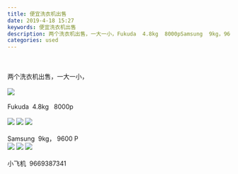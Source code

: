```yaml
---
title: 便宜洗衣机出售
date: 2019-4-18 15:27
keywords: 便宜洗衣机出售
description: 两个洗衣机出售，一大一小，Fukuda  4.8kg  8000pSamsung  9kg，9600P小飞机  9669387341
categories: used
---
```

<td class="t_f" id="postmessage_3540163">

<br/>
<br/>
两个洗衣机出售，一大一小，<br/>
<br/>

<img aid="1145096" data-cf-modified-f122c8faba4d05d9b5f87252-="" file="data/attachment/forum/201904/18/152515wkpfdbf5679w2iif.jpg.thumb.jpg" id="aimg_1145096" inpost="1" onclick="" onmouseover="" src="http://www.flw.ph/data/attachment/forum/201904/18/152515wkpfdbf5679w2iif.jpg" style="cursor:pointer" zoomfile="data/attachment/forum/201904/18/152515wkpfdbf5679w2iif.jpg"/>


<br/>
<br/>
Fukuda  4.8kg   8000p<br/>
<br/>

<img aid="1145097" data-cf-modified-f122c8faba4d05d9b5f87252-="" file="data/attachment/forum/201904/18/152531aham0t5mckh5jj09.jpg.thumb.jpg" id="aimg_1145097" inpost="1" onclick="" onmouseover="" src="http://www.flw.ph/data/attachment/forum/201904/18/152531aham0t5mckh5jj09.jpg" style="cursor:pointer" zoomfile="data/attachment/forum/201904/18/152531aham0t5mckh5jj09.jpg"/>



<img aid="1145098" data-cf-modified-f122c8faba4d05d9b5f87252-="" file="data/attachment/forum/201904/18/152540ig4bc4qceg0ggcgb.jpg.thumb.jpg" id="aimg_1145098" inpost="1" onclick="" onmouseover="" src="http://www.flw.ph/data/attachment/forum/201904/18/152540ig4bc4qceg0ggcgb.jpg" style="cursor:pointer" zoomfile="data/attachment/forum/201904/18/152540ig4bc4qceg0ggcgb.jpg"/>



<img aid="1145099" data-cf-modified-f122c8faba4d05d9b5f87252-="" file="data/attachment/forum/201904/18/152550c9zkp09etkex0ipt.jpg.thumb.jpg" id="aimg_1145099" inpost="1" onclick="" onmouseover="" src="http://www.flw.ph/data/attachment/forum/201904/18/152550c9zkp09etkex0ipt.jpg" style="cursor:pointer" zoomfile="data/attachment/forum/201904/18/152550c9zkp09etkex0ipt.jpg"/>


<br/>
<br/>
Samsung  9kg， 9600 P <br/>

<img aid="1145100" data-cf-modified-f122c8faba4d05d9b5f87252-="" file="data/attachment/forum/201904/18/152617sojir8ibubi0oci7.jpg.thumb.jpg" id="aimg_1145100" inpost="1" onclick="" onmouseover="" src="http://www.flw.ph/data/attachment/forum/201904/18/152617sojir8ibubi0oci7.jpg" style="cursor:pointer" zoomfile="data/attachment/forum/201904/18/152617sojir8ibubi0oci7.jpg"/>



<img aid="1145102" data-cf-modified-f122c8faba4d05d9b5f87252-="" file="data/attachment/forum/201904/18/152629d114qu9ut49qbs9x.jpg.thumb.jpg" id="aimg_1145102" inpost="1" onclick="" onmouseover="" src="http://www.flw.ph/data/attachment/forum/201904/18/152629d114qu9ut49qbs9x.jpg" style="cursor:pointer" zoomfile="data/attachment/forum/201904/18/152629d114qu9ut49qbs9x.jpg"/>



<img aid="1145103" data-cf-modified-f122c8faba4d05d9b5f87252-="" file="data/attachment/forum/201904/18/152641pdwk0zht4mp1a4pp.jpg.thumb.jpg" id="aimg_1145103" inpost="1" onclick="" onmouseover="" src="http://www.flw.ph/data/attachment/forum/201904/18/152641pdwk0zht4mp1a4pp.jpg" style="cursor:pointer" zoomfile="data/attachment/forum/201904/18/152641pdwk0zht4mp1a4pp.jpg"/>


<br/>
<br/>
小飞机  9669387341<br/>
<br/>
</td>
